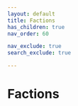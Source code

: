 ```yaml
---
layout: default
title: Factions
has_children: true
nav_order: 60

nav_exclude: true
search_exclude: true

---
```


# Factions

